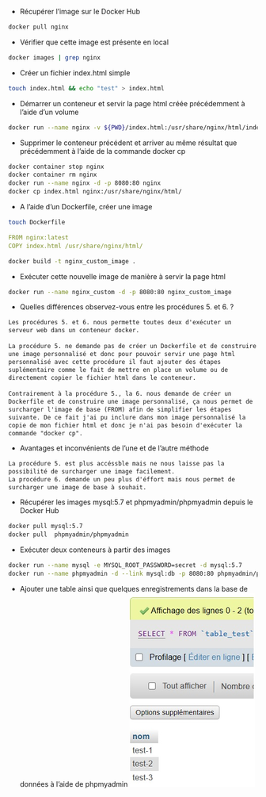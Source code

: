 - Récupérer l’image sur le Docker Hub
```bash
docker pull nginx
```

- Vérifier que cette image est présente en local
```bash
docker images | grep nginx
```

- Créer un fichier index.html simple
```bash
touch index.html && echo "test" > index.html
```

- Démarrer un conteneur et servir la page html créée précédemment à l’aide d’un volume
```bash
docker run --name nginx -v ${PWD}/index.html:/usr/share/nginx/html/index.html -d -p 8080:80 nginx
```

- Supprimer le conteneur précédent et arriver au même résultat que précédemment à l’aide de la commande docker cp
```bash
docker container stop nginx 
docker container rm nginx
docker run --name nginx -d -p 8080:80 nginx
docker cp index.html nginx:/usr/share/nginx/html/
```

- A l’aide d’un Dockerfile, créer une image
```bash
touch Dockerfile
```
```yaml
FROM nginx:latest
COPY index.html /usr/share/nginx/html/
```
```bash
docker build -t nginx_custom_image .
```

- Exécuter cette nouvelle image de manière à servir la page html
```bash
docker run --name nginx_custom -d -p 8080:80 nginx_custom_image
```

- Quelles différences observez-vous entre les procédures 5. et 6. ?
```
Les procédures 5. et 6. nous permette toutes deux d'exécuter un serveur web dans un conteneur docker.

La procédure 5. ne demande pas de créer un Dockerfile et de construire une image personnalisé et donc pour pouvoir servir une page html personnalisé avec cette procédure il faut ajouter des étapes suplémentaire comme le fait de mettre en place un volume ou de directement copier le fichier html dans le conteneur.

Contrairement à la procédure 5., la 6. nous demande de créer un Dockerfile et de construire une image personnalisé, ça nous permet de surcharger l'image de base (FROM) afin de simplifier les étapes suivante. De ce fait j'ai pu inclure dans mon image personnalisé la copie de mon fichier html et donc je n'ai pas besoin d'exécuter la commande "docker cp".
```

- Avantages et inconvénients de l’une et de l’autre méthode
```
La procédure 5. est plus accéssble mais ne nous laisse pas la possibilité de surcharger une image facilement.
La procédure 6. demande un peu plus d'éffort mais nous permet de surcharger une image de base à souhait.
```

- Récupérer les images mysql:5.7 et phpmyadmin/phpmyadmin depuis le Docker Hub
```bash
docker pull mysql:5.7
docker pull  phpmyadmin/phpmyadmin
```

- Exécuter deux conteneurs à partir des images
```bash
docker run --name mysql -e MYSQL_ROOT_PASSWORD=secret -d mysql:5.7
docker run --name phpmyadmin -d --link mysql:db -p 8080:80 phpmyadmin/phpmyadmin
```

- Ajouter une table ainsi que quelques enregistrements dans la base de données à l’aide de phpmyadmin
![alt text](./db-create-insert.jpg)
